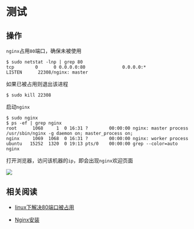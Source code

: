 
# 测试

## 操作

`nginx`占用`80`端口，确保未被使用

    $ sudo netstat -lnp | grep 80
    tcp        0      0 0.0.0.0:80              0.0.0.0:*               LISTEN      22308/nginx: master

如果已被占用则退出该进程

    $ sudo kill 22308

启动`nginx`

    $ sudo nginx
    $ ps -ef | grep nginx
    root      1068     1  0 16:31 ?        00:00:00 nginx: master process /usr/sbin/nginx -g daemon on; master_process on;
    nginx     1069  1068  0 16:31 ?        00:00:00 nginx: worker process
    ubuntu   15252  1320  0 19:13 pts/0    00:00:00 grep --color=auto nginx

打开浏览器，访问该机器的`ip`，即会出现`nginx`欢迎页面

![](./imgs/welcome-nginx.png)

## 相关阅读

* [linux下解决80端口被占用](https://blog.csdn.net/w592376568/article/details/82862249)

* [Nginx安装](http://www.nginx.cn/install)